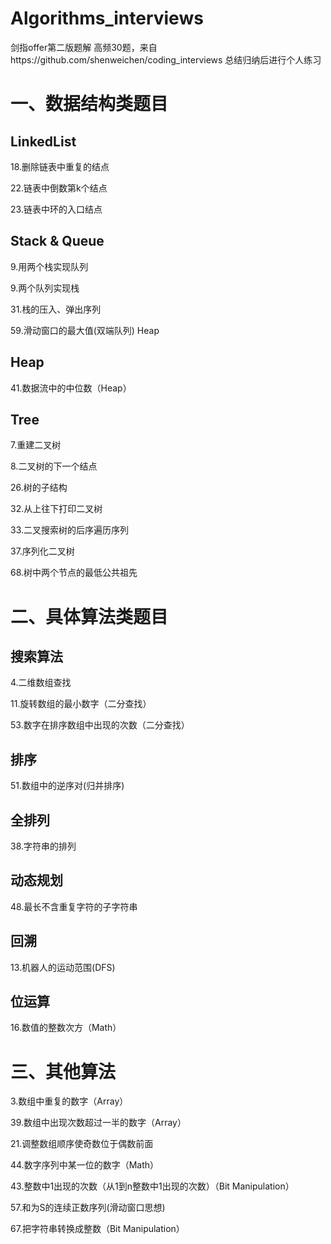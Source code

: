 # Algorithms_interviews
剑指offer第二版题解
高频30题，来自https://github.com/shenweichen/coding_interviews
总结归纳后进行个人练习

# 一、数据结构类题目

## LinkedList

18.删除链表中重复的结点

22.链表中倒数第k个结点

23.链表中环的入口结点

## Stack & Queue

9.用两个栈实现队列

9.两个队列实现栈

31.栈的压入、弹出序列

59.滑动窗口的最大值(双端队列) Heap

## Heap

41.数据流中的中位数（Heap）

## Tree

7.重建二叉树

8.二叉树的下一个结点

26.树的子结构

32.从上往下打印二叉树

33.二叉搜索树的后序遍历序列

37.序列化二叉树

68.树中两个节点的最低公共祖先

# 二、具体算法类题目

## 搜索算法

4.二维数组查找

11.旋转数组的最小数字（二分查找）

53.数字在排序数组中出现的次数（二分查找）

## 排序

51.数组中的逆序对(归并排序)

## 全排列

38.字符串的排列

## 动态规划

48.最长不含重复字符的子字符串

## 回溯

13.机器人的运动范围(DFS)

## 位运算

16.数值的整数次方（Math）

# 三、其他算法

3.数组中重复的数字（Array）

39.数组中出现次数超过一半的数字（Array）

21.调整数组顺序使奇数位于偶数前面

44.数字序列中某一位的数字（Math）

43.整数中1出现的次数（从1到n整数中1出现的次数）（Bit Manipulation）

57.和为S的连续正数序列(滑动窗口思想)

67.把字符串转换成整数（Bit Manipulation）

